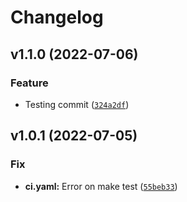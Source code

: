 # Changelog

<!--next-version-placeholder-->

## v1.1.0 (2022-07-06)
### Feature
* Testing commit ([`324a2df`](https://github.com/Ubankapp/devops-python-events-template/commit/324a2df7503a38ed86e239ff9b95c4d4d7ebe678))

## v1.0.1 (2022-07-05)
### Fix
* **ci.yaml:** Error on make test ([`55beb33`](https://github.com/Ubankapp/devops-python-event-microservices-template/commit/55beb339b641b746716d21039f5716e9c3513c95))
